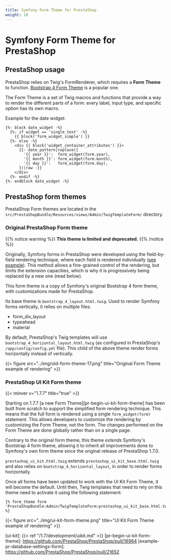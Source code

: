 ```yaml
---
title: Symfony Form Theme for PrestaShop
weight: 10
---
```


# Symfony Form Theme for PrestaShop

## PrestaShop usage

PrestaShop relies on Twig's FormRenderer, which requires a **Form Theme** to function. [Bootstrap 4 Form Theme][sf-bootstrap4-form-theme] is a popular one.

The Form Theme is a set of Twig macros and functions that provide a way to render the different parts of a form: every label, input type, and specific option has its own macro.

Example for the date widget:

```twig
{%- block date_widget -%}
  {%- if widget == 'single_text' -%}
    {{ block('form_widget_simple') }}
  {%- else -%}
    <div {{ block('widget_container_attributes') }}>
      {{- date_pattern|replace({
        '{{ year }}':  form_widget(form.year),
        '{{ month }}': form_widget(form.month),
        '{{ day }}':   form_widget(form.day),
      })|raw -}}
    </div>
  {%- endif -%}
{%- endblock date_widget -%}
```

## PrestaShop form themes

PrestaShop Form themes are located in the `src/PrestaShopBundle/Resources/views/Admin/TwigTemplateForm/` directory.

### Original PrestaShop Form theme

{{% notice warning %}}
**This theme is limited and deprecated.**
{{% /notice %}}

Originally, Symfony forms in PrestaShop were developed using the field-by-field rendering technique, where each field is rendered individually ([see example](https://github.com/PrestaShop/PrestaShop/blob/1.7.7.0/src/PrestaShopBundle/Resources/views/Admin/Configure/AdvancedParameters/Employee/Blocks/employee_options.html.twig)). This method allows a fine-grained control of the rendering, but limits the extension capacities, which is why
it is progressively being replaced by a new one (read below).

This form theme is a copy of Symfony's original Bootstrap 4 form theme, with customizations made for PrestaShop.

Its base theme is `bootstrap_4_layout.html.twig`. Used to render Symfony forms vertically, it relies on multiple files:

- form_div_layout
- typeahead
- material

By default, PrestaShop's Twig templates will use `bootstrap_4_horizontal_layout.html.twig` (as configured in PrestaShop's `/app/config/config.yml` file). This child of the above theme render forms horizontally instead of vertically.

{{< figure src="../img/old-form-theme-17.png" title="Original Form Theme example of rendering" >}}

### PrestaShop UI Kit Form theme
{{< minver v="1.7.7" title="true" >}}

Starting on 1.7.7 [a new Form Theme][pr-begin-ui-kit-form-theme] has been built from scratch to support the simplified form rendering technique. This means that the full form is rendered using a single `form_widget(form)` statement. This allows developers to customize the rendering by customizing the Form Theme, not the form. The changes performed on the Form Theme are done globally rather than on a single page.

Contrary to the original form theme, this theme _extends_ Symfony's Bootstrap 4 form theme, allowing it to inherit all improvements done to Symfony's own form theme since the original release of PrestaShop 1.7.0.

`prestashop_ui_kit.html.twig` extends `prestashop_ui_kit_base.html.twig` and also relies on `bootstrap_4_horizontal_layout`, in order to render forms horizontally.

Once all forms have been updated to work with the UI Kit Form Theme, it will become the default. Until then, Twig templates that need to rely on this theme need to activate it using the following statement:

```
{% form_theme form 'PrestaShopBundle:Admin/TwigTemplateForm:prestashop_ui_kit_base.html.twig' %}
```

{{< figure src="../img/ui-kit-form-theme.png" title="UI Kit Form Theme example of rendering" >}}



[sf-bootstrap4-form-theme]: https://symfony.com/doc/4.4/form/bootstrap4.html
[ui-kit]: {{< ref "/1.7/development/uikit.md" >}}
[pr-begin-ui-kit-form-theme]: https://github.com/PrestaShop/PrestaShop/pull/16964
[example-pr-database-settings-form]: https://github.com/PrestaShop/PrestaShop/pull/21652
